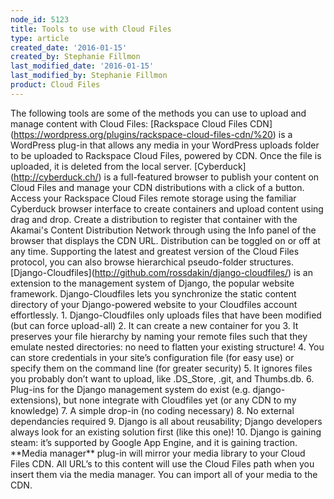 ```yaml
---
node_id: 5123
title: Tools to use with Cloud Files
type: article
created_date: '2016-01-15'
created_by: Stephanie Fillmon
last_modified_date: '2016-01-15'
last_modified_by: Stephanie Fillmon
product: Cloud Files
---
```


The following tools are some of the methods you can use to upload and
manage content with Cloud Files: \[Rackspace Cloud Files
CDN\](https://wordpress.org/plugins/rackspace-cloud-files-cdn/%20) is a
WordPress plug-in that allows any media in your WordPress uploads folder
to be uploaded to Rackspace Cloud Files, powered by CDN. Once the file
is uploaded, it is deleted from the local server.
\[Cyberduck\](http://cyberduck.ch/) is a full-featured browser to
publish your content on Cloud Files and manage your CDN distributions
with a click of a button. Access your Rackspace Cloud Files remote
storage using the familiar Cyberduck browser interface to create
containers and upload content using drag and drop. Create a distribution
to register that container with the Akamai's Content Distribution
Network through using the Info panel of the browser that displays the
CDN URL. Distribution can be toggled on or off at any time. Supporting
the latest and greatest version of the Cloud Files protocol, you can
also browse hierarchical pseudo-folder structures.
\[Django-Cloudfiles\](http://github.com/rossdakin/django-cloudfiles/) is
an extension to the management system of Django, the popular website
framework. Django-Cloudfiles lets you synchronize the static content
directory of your Django-powered website to your Cloudfiles account
effortlessly. 1. Django-Cloudfiles only uploads files that have been
modified (but can force upload-all) 2. It can create a new container for
you 3. It preserves your file hierarchy by naming your remote files such
that they emulate nested directories: no need to flatten your existing
structure! 4. You can store credentials in your site&rsquo;s configuration
file (for easy use) or specify them on the command line (for greater
security) 5. It ignores files you probably don&rsquo;t want to upload, like
.DS\_Store, .git, and Thumbs.db. 6. Plug-ins for the Django management
system do exist (e.g. django-extensions), but none integrate with
Cloudfiles yet (or any CDN to my knowledge) 7. A simple drop-in (no
coding necessary) 8. No external dependancies required 9. Django is all
about reusability; Django developers always look for an existing
solution first (like this one)! 10. Django is gaining steam: it&rsquo;s
supported by Google App Engine, and it is gaining traction. \*\*Media
manager\*\* plug-in will mirror your media library to your Cloud Files
CDN. All URL&rsquo;s to this content will use the Cloud Files path when you
insert them via the media manager. You can import all of your media to
the CDN.

